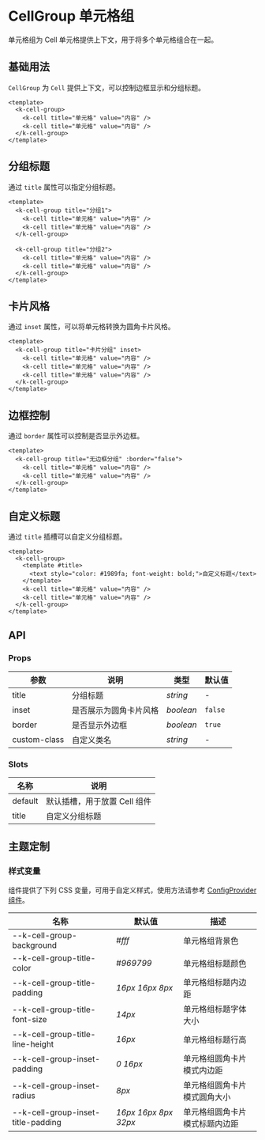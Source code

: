 # CellGroup 单元格组

单元格组为 Cell 单元格提供上下文，用于将多个单元格组合在一起。

## 基础用法

`CellGroup` 为 `Cell` 提供上下文，可以控制边框显示和分组标题。

```vue
<template>
  <k-cell-group>
    <k-cell title="单元格" value="内容" />
    <k-cell title="单元格" value="内容" />
  </k-cell-group>
</template>
```

## 分组标题

通过 `title` 属性可以指定分组标题。

```vue
<template>
  <k-cell-group title="分组1">
    <k-cell title="单元格" value="内容" />
    <k-cell title="单元格" value="内容" />
  </k-cell-group>
  
  <k-cell-group title="分组2">
    <k-cell title="单元格" value="内容" />
    <k-cell title="单元格" value="内容" />
  </k-cell-group>
</template>
```

## 卡片风格

通过 `inset` 属性，可以将单元格转换为圆角卡片风格。

```vue
<template>
  <k-cell-group title="卡片分组" inset>
    <k-cell title="单元格" value="内容" />
    <k-cell title="单元格" value="内容" />
    <k-cell title="单元格" value="内容" />
  </k-cell-group>
</template>
```

## 边框控制

通过 `border` 属性可以控制是否显示外边框。

```vue
<template>
  <k-cell-group title="无边框分组" :border="false">
    <k-cell title="单元格" value="内容" />
    <k-cell title="单元格" value="内容" />
  </k-cell-group>
</template>
```

## 自定义标题

通过 `title` 插槽可以自定义分组标题。

```vue
<template>
  <k-cell-group>
    <template #title>
      <text style="color: #1989fa; font-weight: bold;">自定义标题</text>
    </template>
    <k-cell title="单元格" value="内容" />
    <k-cell title="单元格" value="内容" />
  </k-cell-group>
</template>
```

## API

### Props

| 参数 | 说明 | 类型 | 默认值 |
| --- | --- | --- | --- |
| title | 分组标题 | _string_ | - |
| inset | 是否展示为圆角卡片风格 | _boolean_ | `false` |
| border | 是否显示外边框 | _boolean_ | `true` |
| custom-class | 自定义类名 | _string_ | - |

### Slots

| 名称 | 说明 |
| --- | --- |
| default | 默认插槽，用于放置 Cell 组件 |
| title | 自定义分组标题 |

## 主题定制

### 样式变量

组件提供了下列 CSS 变量，可用于自定义样式，使用方法请参考 [ConfigProvider 组件](#/config)。

| 名称 | 默认值 | 描述 |
| --- | --- | --- |
| --k-cell-group-background | _#fff_ | 单元格组背景色 |
| --k-cell-group-title-color | _#969799_ | 单元格组标题颜色 |
| --k-cell-group-title-padding | _16px 16px 8px_ | 单元格组标题内边距 |
| --k-cell-group-title-font-size | _14px_ | 单元格组标题字体大小 |
| --k-cell-group-title-line-height | _16px_ | 单元格组标题行高 |
| --k-cell-group-inset-padding | _0 16px_ | 单元格组圆角卡片模式内边距 |
| --k-cell-group-inset-radius | _8px_ | 单元格组圆角卡片模式圆角大小 |
| --k-cell-group-inset-title-padding | _16px 16px 8px 32px_ | 单元格组圆角卡片模式标题内边距 |
